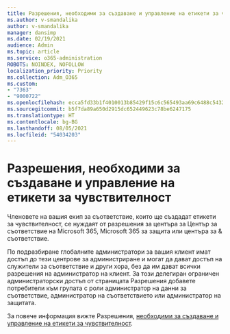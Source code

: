 ```yaml
---
title: Разрешения, необходими за създаване и управление на етикети за чувствителност
ms.author: v-smandalika
author: v-smandalika
manager: dansimp
ms.date: 02/19/2021
audience: Admin
ms.topic: article
ms.service: o365-administration
ROBOTS: NOINDEX, NOFOLLOW
localization_priority: Priority
ms.collection: Adm_O365
ms.custom:
- "7363"
- "9000722"
ms.openlocfilehash: ecca5fd33b1f4010013b85429f15c6c565493aa69c6488c5432a7bb29432f738
ms.sourcegitcommit: b5f7da89a650d2915dc652449623c78be6247175
ms.translationtype: HT
ms.contentlocale: bg-BG
ms.lasthandoff: 08/05/2021
ms.locfileid: "54034203"
---
```

# <a name="permissions-required-to-create-and-manage-sensitivity-labels"></a>Разрешения, необходими за създаване и управление на етикети за чувствителност

Членовете на вашия екип за съответствие, които ще създадат етикети за чувствителност, се нуждаят от разрешения за центъра за Център за съответствие на Microsoft 365, Microsoft 365 за защита или центъра за & съответствие.

По подразбиране глобалните администратори за вашия клиент имат достъп до тези центрове за администриране и могат да дават достъп на служители за съответствие и други хора, без да им дават всички разрешения на администратор на клиент. За този делегиран ограничен администраторски  достъп от страницата Разрешения добавете потребители към групата с роли администратор на данни за съответствие, администратор на съответствието или администратор на защитата.

За повече информация вижте Разрешения, [необходими за създаване и управление на етикети за чувствителност](https://docs.microsoft.com/microsoft-365/compliance/get-started-with-sensitivity-labels).